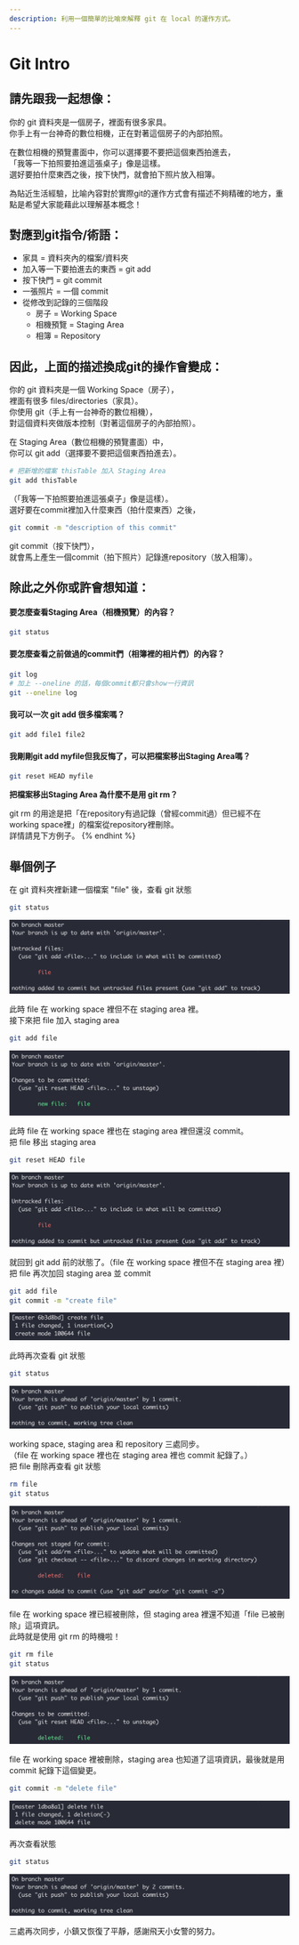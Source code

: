 ```yaml
---
description: 利用一個簡單的比喻來解釋 git 在 local 的運作方式。
---
```


# Git Intro

## **請先跟我一起想像：**

你的 git 資料夾是一個房子，裡面有很多家具。  
你手上有一台神奇的數位相機，正在對著這個房子的內部拍照。

在數位相機的預覽畫面中，你可以選擇要不要把這個東西拍進去，  
「我等一下拍照要拍進這張桌子」像是這樣。  
選好要拍什麼東西之後，按下快門，就會拍下照片放入相簿。


為貼近生活經驗，比喻內容對於實際git的運作方式會有描述不夠精確的地方，重點是希望大家能藉此以理解基本概念！


## **對應到git指令/術語：**

* 家具 = 資料夾內的檔案/資料夾
* 加入等一下要拍進去的東西 = git add
* 按下快門 = git commit
* 一張照片 = 一個 commit
* 從修改到記錄的三個階段
  * 房子 = Working Space
  * 相機預覽 = Staging Area
  * 相簿 = Repository

## **因此，上面的描述換成git的操作會變成：**

你的 git 資料夾是一個 Working Space（房子），  
裡面有很多 files/directories（家具）。  
你使用 git（手上有一台神奇的數位相機），  
對這個資料夾做版本控制（對著這個房子的內部拍照）。

在 Staging Area（數位相機的預覽畫面）中，  
你可以 git add（選擇要不要把這個東西拍進去）。

```bash
# 把新增的檔案 thisTable 加入 Staging Area
git add thisTable
```

（「我等一下拍照要拍進這張桌子」像是這樣）。  
選好要在commit裡加入什麼東西（拍什麼東西）之後，

```bash
git commit -m "description of this commit"
```

git commit（按下快門），  
就會馬上產生一個commit（拍下照片）記錄進repository（放入相簿）。

## 除此之外你或許會想知道：

#### 要怎麼查看Staging Area（相機預覽）的內容？

```bash
git status
```

#### 要怎麼查看之前做過的commit們（相簿裡的相片們）的內容？

```bash
git log
# 加上 --oneline 的話，每個commit都只會show一行資訊
git --oneline log
```

#### 我可以一次 git add 很多檔案嗎？

```bash
git add file1 file2
```

#### 我剛剛git add myfile但我反悔了，可以把檔案移出Staging Area嗎？

```bash
git reset HEAD myfile
```


**把檔案移出Staging Area 為什麼不是用 git rm？**

git rm 的用途是把「在repository有過記錄（曾經commit過）但已經不在working space裡」的檔案從repository裡刪除。  
詳情請見下方例子。
{% endhint %}

## 舉個例子

在 git 資料夾裡新建一個檔案 "file" 後，查看 git 狀態

```bash
git status
```

![](../.gitbook/assets/screen-shot-20190126-shang-wu-11.13.43.png)

此時 file 在 working space 裡但不在 staging area 裡。  
接下來把 file 加入 staging area

```bash
git add file
```

![](../.gitbook/assets/screen-shot-20190126-shang-wu-11.14.02.png)

此時 file 在 working space 裡也在 staging area 裡但還沒 commit。  
把 file 移出 staging area

```bash
git reset HEAD file
```

![](../.gitbook/assets/screen-shot-20190126-shang-wu-11.13.43.png)

就回到 git add 前的狀態了。（file 在 working space 裡但不在 staging area 裡）  
把 file 再次加回 staging area 並 commit

```bash
git add file
git commit -m "create file"
```

![](../.gitbook/assets/screen-shot-20190126-shang-wu-11.23.30.png)

此時再次查看 git 狀態

```bash
git status
```

![](../.gitbook/assets/screen-shot-20190126-shang-wu-11.23.50.png)

working space, staging area 和 repository 三處同步。  
（file 在 working space 裡也在 staging area 裡也 commit 紀錄了。）  
把 file 刪除再查看 git 狀態

```bash
rm file
git status
```

![](../.gitbook/assets/screen-shot-20190126-shang-wu-11.26.39.png)

file 在 working space 裡已經被刪除，但 staging area 裡還不知道「file 已被刪除」這項資訊。  
此時就是使用 git rm 的時機啦！

```bash
git rm file
git status
```

![](../.gitbook/assets/screen-shot-20190126-shang-wu-11.35.17.png)

file 在 working space 裡被刪除，staging area 也知道了這項資訊，最後就是用 commit 紀錄下這個變更。

```bash
git commit -m "delete file"
```

![](../.gitbook/assets/screen-shot-20190126-shang-wu-11.38.12.png)

再次查看狀態

```bash
git status
```

![](../.gitbook/assets/screen-shot-20190126-shang-wu-11.38.28.png)

三處再次同步，小鎮又恢復了平靜，感謝飛天小女警的努力。

